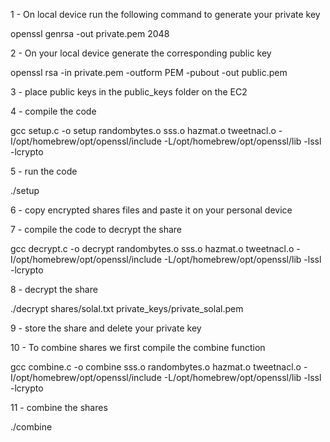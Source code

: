 1 - On local device run the following command to generate your private key

openssl genrsa -out private.pem 2048

2 - On your local device generate the corresponding public key

openssl rsa -in private.pem -outform PEM -pubout -out public.pem

3 - place public keys in the public_keys folder on the EC2

4 - compile the code

gcc setup.c -o setup randombytes.o sss.o hazmat.o tweetnacl.o -I/opt/homebrew/opt/openssl/include -L/opt/homebrew/opt/openssl/lib -lssl -lcrypto 

5 - run the code

./setup   

6 - copy encrypted shares files and paste it on your personal device

7 - compile the code to decrypt the share

gcc decrypt.c -o decrypt randombytes.o sss.o hazmat.o tweetnacl.o -I/opt/homebrew/opt/openssl/include -L/opt/homebrew/opt/openssl/lib -lssl -lcrypto

8 - decrypt the share 

./decrypt shares/solal.txt private_keys/private_solal.pem

9 - store the share and delete your private key

10 - To combine shares we first compile the combine function 

gcc combine.c -o combine sss.o randombytes.o hazmat.o tweetnacl.o -I/opt/homebrew/opt/openssl/include -L/opt/homebrew/opt/openssl/lib -lssl -lcrypto

11 - combine the shares 

./combine <shard1> <shard2> <shard3>


